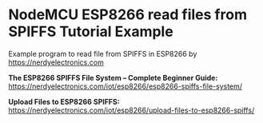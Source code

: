 ﻿# NodeMCU ESP8266 read files from SPIFFS Tutorial Example
  
  Example program to read file from SPIFFS in ESP8266
  by https://nerdyelectronics.com
  
  **The ESP8266 SPIFFS File System – Complete Beginner Guide:**
  https://nerdyelectronics.com/iot/esp8266/esp8266-spiffs-file-system/
  
  **Upload Files to ESP8266 SPIFFS:**
  https://nerdyelectronics.com/iot/esp8266/upload-files-to-esp8266-spiffs/
	
